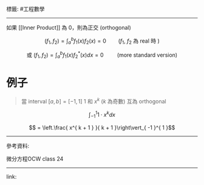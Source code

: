標籤: #工程數學 

---

如果 [[Inner Product]] 為 0，則為正交 (orthogonal)

$$(f_1, f_2) = \int_a^b f_1(x)f_2(x) = 0 \qquad (f_1,\ f_2 \text{ 為 real 時 })$$

$$\text{ 或 }(f_1, f_2) = \int_a^b f_1(x)f_2^*(x)dx = 0 \qquad \text{ (more standard version) }$$

# 例子

> 當 interval $[a, b] = [-1, 1]$
> $1$ 和 $x^k$ ($k$ 為奇數) 互為 orthogonal

$$\int_{ -1 }^{ 1 }1 \cdot x^k dx$$

$$ = \left.\frac{ x^{ k + 1 } }{ k + 1 }\right\vert_{ -1 }^{ 1 }$$

---

參考資料:

微分方程OCW class 24

---

link:

